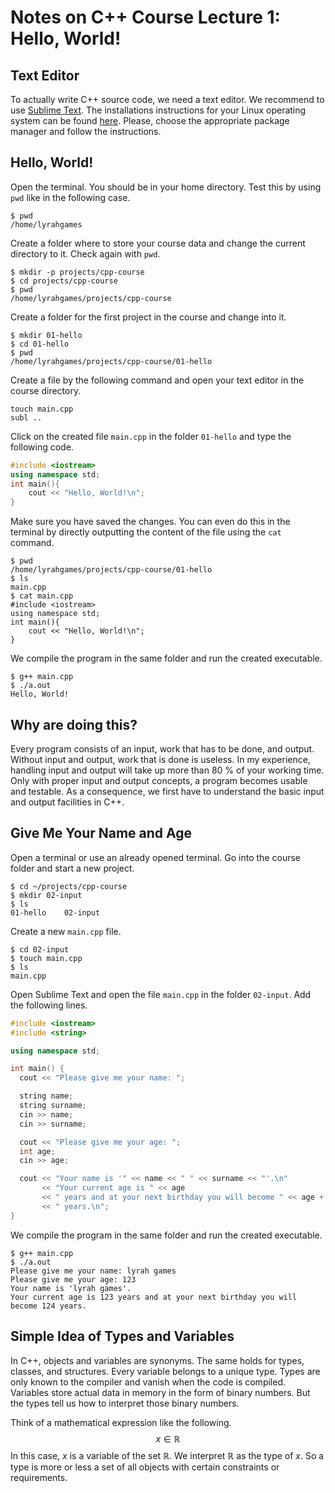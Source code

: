 # Notes on C++ Course Lecture 1: Hello, World!

## Text Editor

To actually write C++ source code, we need a text editor.
We recommend to use [Sublime Text](http://www.sublimetext.com/).
The installations instructions for your Linux operating system can be found [here](http://www.sublimetext.com/docs/3/linux_repositories.html).
Please, choose the appropriate package manager and follow the instructions.


## Hello, World!

Open the terminal.
You should be in your home directory.
Test this by using `pwd` like in the following case.

    $ pwd
    /home/lyrahgames

Create a folder where to store your course data and change the current directory to it.
Check again with `pwd`.

    $ mkdir -p projects/cpp-course
    $ cd projects/cpp-course
    $ pwd
    /home/lyrahgames/projects/cpp-course

Create a folder for the first project in the course and change into it.

    $ mkdir 01-hello
    $ cd 01-hello
    $ pwd
    /home/lyrahgames/projects/cpp-course/01-hello

Create a file by the following command and open your text editor in the course directory.

    touch main.cpp
    subl ..

Click on the created file `main.cpp` in the folder `01-hello` and type the following code.

```c++
#include <iostream>
using namespace std;
int main(){
    cout << "Hello, World!\n";
}
```

Make sure you have saved the changes.
You can even do this in the terminal by directly outputting the content of the file using the `cat` command.

    $ pwd
    /home/lyrahgames/projects/cpp-course/01-hello
    $ ls
    main.cpp
    $ cat main.cpp
    #include <iostream>
    using namespace std;
    int main(){
        cout << "Hello, World!\n";
    }   

We compile the program in the same folder and run the created executable.

    $ g++ main.cpp
    $ ./a.out
    Hello, World!

## Why are doing this?

Every program consists of an input, work that has to be done, and output.
Without input and output, work that is done is useless.
In my experience, handling input and output will take up more than 80 % of your working time.
Only with proper input and output concepts, a program becomes usable and testable.
As a consequence, we first have to understand the basic input and output facilities in C++.

## Give Me Your Name and Age

Open a terminal or use an already opened terminal.
Go into the course folder and start a new project.

    $ cd ~/projects/cpp-course
    $ mkdir 02-input
    $ ls
    01-hello    02-input

Create a new `main.cpp` file.

    $ cd 02-input
    $ touch main.cpp
    $ ls
    main.cpp

Open Sublime Text and open the file `main.cpp` in the folder `02-input`.
Add the following lines.

```c++
#include <iostream>
#include <string>

using namespace std;

int main() {
  cout << "Please give me your name: ";

  string name;
  string surname;
  cin >> name;
  cin >> surname;

  cout << "Please give me your age: ";
  int age;
  cin >> age;

  cout << "Your name is '" << name << " " << surname << "'.\n"
       << "Your current age is " << age
       << " years and at your next birthday you will become " << age + 1
       << " years.\n";
}
```

We compile the program in the same folder and run the created executable.

    $ g++ main.cpp
    $ ./a.out
    Please give me your name: lyrah games
    Please give me your age: 123
    Your name is 'lyrah games'.
    Your current age is 123 years and at your next birthday you will become 124 years.

## Simple Idea of Types and Variables

In C++, objects and variables are synonyms.
The same holds for types, classes, and structures.
Every variable belongs to a unique type.
Types are only known to the compiler and vanish when the code is compiled.
Variables store actual data in memory in the form of binary numbers.
But the types tell us how to interpret those binary numbers.

Think of a mathematical expression like the following.
$$
x\in\mathbb{R}
$$
In this case, $x$ is a variable of the set $\mathbb{R}$.
We interpret $\mathbb{R}$ as the type of $x$.
So a type is more or less a set of all objects with certain constraints or requirements.
